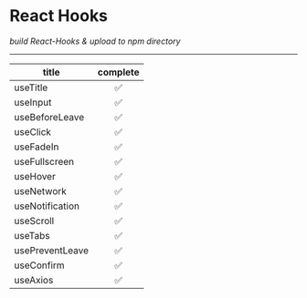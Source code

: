 **React Hooks**
=================

_build React-Hooks & upload to npm directory_

---------------------------------------------

|<center>title</center>|<center>complete</center>|
|----------------------|-------------------------|
|useTitle|<center>✅</center>|
|useInput|<center>✅</center>|
|useBeforeLeave|<center>✅</center>|
|useClick|<center>✅</center>|
|useFadeIn|<center>✅</center>|
|useFullscreen|<center>✅</center>|
|useHover|<center>✅</center>|
|useNetwork|<center>✅</center>|
|useNotification|<center>✅</center>|
|useScroll|<center>✅</center>|
|useTabs|<center>✅</center>|
|usePreventLeave|<center>✅</center>|
|useConfirm|<center>✅</center>|
|useAxios|<center>✅</center>|